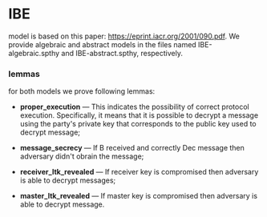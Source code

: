 # IBE
model is based on this paper: https://eprint.iacr.org/2001/090.pdf.
We provide algebraic and abstract models in the files named IBE-algebraic.spthy and IBE-abstract.spthy, respectively.

### lemmas
for both models we prove following lemmas:

* __proper_execution__ — This indicates the possibility of correct protocol execution. Specifically, it means that it is possible to decrypt a message using the party's private key that corresponds to the public key used to decrypt message;

* __message_secrecy__ — If B received and correctly Dec message then adversary didn't obrain the message;

* __receiver_ltk_revealed__ — If receiver key is compromised then adversary is able to decrypt messages;

* __master_ltk_revealed__ — If master key is compromised then adversary is able to decrypt message.